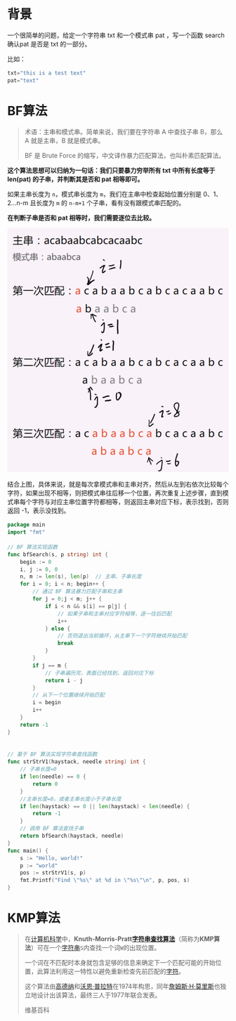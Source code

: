 # 背景





一个很简单的问题，给定一个字符串 txt 和一个模式串 pat ，写一个函数 search 确认pat 是否是 txt 的一部分。

比如：

```go
txt="this is a test text"
pat="text"
```





# BF算法



> 术语：主串和模式串。简单来说，我们要在字符串 A 中查找子串 B，那么 A 就是主串，B 就是模式串。
>
> BF 是 Brute Force 的缩写，中文译作暴力匹配算法，也叫朴素匹配算法。



**这个算法思想可以归纳为一句话：我们只要暴力穷举所有 txt 中所有长度等于 len(pat) 的子串，并判断其是否和 pat 相等即可。**

如果主串长度为 `n`，模式串长度为 `m`，我们在主串中检查起始位置分别是 0、1、2…n-m 且长度为 `m` 的 `n-m+1` 个子串，看有没有跟模式串匹配的。

**在判断子串是否和 pat 相等时，我们需要逐位去比较。**



![BF算法图示](assets/1b463b1483d77731af561b5748d5eefa9568c11566c3f54624771e6f2c2ab128.jpg)







结合上图，具体来说，就是每次拿模式串和主串对齐，然后从左到右依次比较每个字符，如果出现不相等，则把模式串往后移一个位置，再次重复上述步骤，直到模式串每个字符与对应主串位置字符都相等，则返回主串对应下标，表示找到，否则返回 -1，表示没找到。









```go
package main
import "fmt"

// BF 算法实现函数
func bfSearch(s, p string) int {
    begin := 0
    i, j := 0, 0
    n, m := len(s), len(p)  // 主串、子串长度
    for i = 0; i < n; begin++ {
        // 通过 BF 算法暴力匹配子串和主串
        for j = 0;j < m; j++ {
            if i < n && s[i] == p[j] {
                // 如果子串和主串对应字符相等，逐一往后匹配
                i++
            } else {
                // 否则退出当前循环，从主串下一个字符继续开始匹配
                break
            }
        }
        if j == m {
            // 子串遍历完，表面已经找到，返回对应下标
            return i - j
        }
        // 从下一个位置继续开始匹配
        i = begin
        i++
    }
    return -1
}


// 基于 BF 算法实现字符串查找函数
func strStrV1(haystack, needle string) int {
    // 子串长度=0
    if len(needle) == 0 {
        return 0
    }
    //主串长度=0，或者主串长度小于子串长度
    if len(haystack) == 0 || len(haystack) < len(needle) {
        return -1
    }
    // 调用 BF 算法查找子串
    return bfSearch(haystack, needle)
}
func main() {
    s := "Hello, world!"
    p := "world"
    pos := strStrV1(s, p)
    fmt.Printf("Find \"%s\" at %d in \"%s\"\n", p, pos, s)
}
```











# KMP算法





> 
>
> 在[计算机科学](https://zh.wikipedia.org/wiki/计算机科学)中，**Knuth-Morris-Pratt[字符串查找算法](https://zh.wikipedia.org/wiki/字符串查找算法)**（简称为**KMP算法**）可在一个[字符串](https://zh.wikipedia.org/wiki/字符串)`S`内查找一个词`W`的出现位置。
>
> 一个词在不匹配时本身就包含足够的信息来确定下一个匹配可能的开始位置，此算法利用这一特性以避免重新检查先前匹配的[字符](https://zh.wikipedia.org/wiki/字符)。
>
> 这个算法由[高德纳](https://zh.wikipedia.org/wiki/高德纳)和[沃恩·普拉特](https://zh.wikipedia.org/w/index.php?title=沃恩·普拉特&action=edit&redlink=1)在1974年构思，同年[詹姆斯·H·莫里斯](https://zh.wikipedia.org/w/index.php?title=詹姆斯·H·莫里斯&action=edit&redlink=1)也独立地设计出该算法，最终三人于1977年联合发表。
>
> 维基百科



